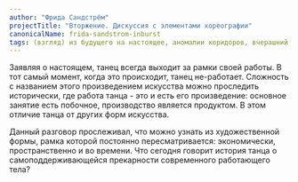 ```yaml
---
author: "Фрида Сандстрём"
projectTitle: "Вторжение. Дискуссия с элементами хореографии"
canonicalName: frida-sandstrom-inburst
tags: (взгляд) из будущего на настоящее, аномалии коридоров, вчерашний неотчужденный праздник, практики самих себя, рассеянная коллективность, социальная хореография, практика маленьких движений, джой ускорение, политический танцпол, спекулятивный синтез
---
```

Заявляя о настоящем, танец всегда выходит за рамки своей работы. В тот самый момент, когда это происходит, танец не-работает. Сложность с названием этого произведением искусства можно проследить исторически, где работа танца - это и есть его произведение: основное занятие есть побочное, производство является продуктом. В этом отличие танца от других форм искусства.

Данный разговор прослеживал, что можно узнать из художественной формы, рамка которой постоянно пересматривается: экономически, пространственно и во времени. Что сегодня говорит история танца о самоподдерживающейся прекарности современного работающего тела?
